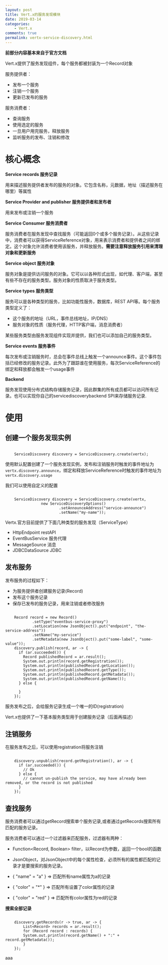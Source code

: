 ```yaml
---
layout: post
title: Vert.x的服务发现模块
date: 2019-03-14
categories:
    - Vert.x
comments: true
permalink: vertx-service-discovery.html
---
```

**前部分内容基本来自于官方文档**

Vert.x提供了服务发现组件，每个服务都被封装为一个Record对象

服务提供者：

- 发布一个服务
- 注销一个服务
- 更新已发布的服务

服务消费者：

- 查询服务
- 使用选定的服务
- 一旦用户用完服务，释放服务
- 监听服务的发布、注销和修改

# 核心概念
**Service records 服务记录**

用来描述服务提供者发布的服务的对象。它包含名称，元数据，地址（描述服务在哪里）等属性

**Service Provider and publisher 服务提供者和发布者**

用来发布或注销一个服务

**Service Consumer 服务消费者**

服务消费者在服务发现中查找服务（可能返回0个或多个服务记录）。从这些记录中，消费者可以获得ServiceReference对象，用来表示消费者和提供者之间的绑定。这个对象允许消费者使用该服务，并释放服务。**需要注意释放服务引用来清理对象和更新服务**

**Service object 服务对象**

服务对象是提供访问服务的对象。它可以以各种形式出现，如代理、客户端，甚至有些不存在的服务类型。服务对象的性质取决于服务类型。

**Service types 服务类型**

服务可以是各种类型的服务，比如功能性服务，数据库，REST API等。每个服务类型定义了：
​	
- 这个服务的地址（URL，事件总线地址，IP/DNS）
- 服务对象的性质（服务代理，HTTP客户端，消息消费者）

某些服务类型由服务发现组件实现并提供，我们也可以添加自己的服务类型。

**Service events 服务事件**

每次发布或注销服务时，总会在事件总线上触发一个announce事件。这个事件包括已经修改的服务记录。此外为了跟踪谁在使用服务，每次ServiceReference的绑定和释放都会触发一个usage事件


**Backend**

服务发现使用分布式结构存储服务记录，因此群集的所有成员都可以访问所有记录。也可以实现你自己的servicediscoverybackend SPI来存储服务记录.

# 使用
## 创建一个服务发现实例
<pre class="line-numbers "><code class="language-java">
	ServiceDiscovery discovery = ServiceDiscovery.create(vertx);
</code></pre>
使用默认配置创建了一个服务发现实例，发布和注销服务时触发的事件地址为`vertx.discovery.announce`，绑定和释放ServiceReference时触发的事件地址为`vertx.discovery.usage`

我们可以使用自定义的配置
<pre class="line-numbers "><code class="language-java">
    ServiceDiscovery discovery = ServiceDiscovery.create(vertx,
                new ServiceDiscoveryOptions()
                        .setAnnounceAddress("service-announce")
                        .setName("my-name"));
</code></pre>

Vertx.官方目前提供了下面几种类型的服务发现（ServiceType）

- HttpEndpoint restAPI
- EventBusService  服务代理
- MessageSource 消息
- JDBCDataSource JDBC

## 发布服务
发布服务的过程如下：

- 为服务提供者创建服务记录(Record)
- 发布这个服务记录
- 保存已发布的服务记录，用来注销或者修改服务
<pre class="line-numbers "><code class="language-java">
    Record record = new Record()
            .setType("eventbus-service-proxy")
            .setLocation(new JsonObject().put("endpoint", "the-service-address"))
            .setName("my-service")
            .setMetadata(new JsonObject().put("some-label", "some-value"));
    discovery.publish(record, ar -> {
      if (ar.succeeded()) {
        Record publishedRecord = ar.result();
        System.out.println(record.getRegistration());
        System.out.println(publishedRecord.getLocation());
        System.out.println(publishedRecord.getType());
        System.out.println(publishedRecord.getMetadata());
        System.out.println(publishedRecord.getName());
      } else {

      }
    });
</code></pre>
服务发布之后，会给服务记录生成一个唯一的ID(registration)

Vert.x也提供了一下基本服务类型用于创建服务记录（后面再描述）

## 注销服务
在服务发布之后，可以使用registration将服务注销
<pre class="line-numbers "><code class="language-java">
	discovery.unpublish(record.getRegistration(), ar -> {
	  if (ar.succeeded()) {
	    // Ok
	  } else {
	    // cannot un-publish the service, may have already been removed, or the record is not published
	  }
	});
</code></pre>
## 查找服务
服务消费者可以通过getRecord搜索单个服务记录,或者通过getRecords搜索所有匹配的服务记录。

服务消费者可以通过一个过滤器来匹配服务，过滤器有两种：

- Function<Record, Boolean> filter，以Record为参数，返回一个bool的函数
- JsonObject，对JsonObject中的每个属性检查，必须所有的属性都匹配的记录才是要搜索的服务记录。

- { "name" = "a" } => 匹配所有name属性为a的记录
- { "color" = "*" } => 匹配所有设置了color属性的记录
- { "color" = "red" } => 匹配所有color属性为red的记录

**搜索全部记录**

<pre class="line-numbers "><code class="language-java">
    discovery.getRecords(r -> true, ar -> {
        List&lt;Record&gt; records = ar.result();
        for (Record record : records) {
        System.out.println(record.getName() + ":" + record.getMetadata());
        }
    });
</code></pre>
aaa